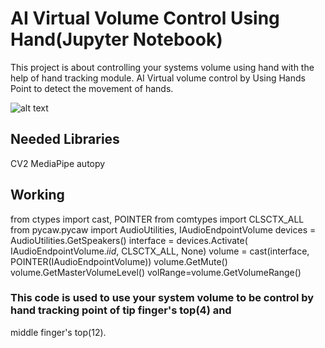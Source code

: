 # AI Virtual Volume Control Using Hand(Jupyter Notebook)
This project is about controlling your systems volume using hand with the help of hand tracking module.
AI Virtual volume control by Using Hands Point to detect the movement of hands.

![alt text](https://mediapipe.dev/images/mobile/hand_landmarks.png)


## Needed Libraries 
CV2
MediaPipe
autopy

## Working
from ctypes import cast, POINTER
from comtypes import CLSCTX_ALL
from pycaw.pycaw import AudioUtilities, IAudioEndpointVolume
devices = AudioUtilities.GetSpeakers()
interface = devices.Activate(
    IAudioEndpointVolume._iid_, CLSCTX_ALL, None)
volume = cast(interface, POINTER(IAudioEndpointVolume))
volume.GetMute()
volume.GetMasterVolumeLevel()
volRange=volume.GetVolumeRange()
### This code is used to use your system volume to be control by hand tracking point of tip finger's top(4) and 
middle finger's top(12).
